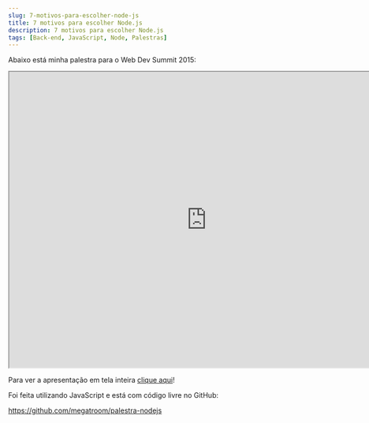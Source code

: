 ```yaml
---
slug: 7-motivos-para-escolher-node-js
title: 7 motivos para escolher Node.js
description: 7 motivos para escolher Node.js
tags: [Back-end, JavaScript, Node, Palestras]
---
```


Abaixo está minha palestra para o Web Dev Summit 2015:

<!--truncate-->

<iframe src="http://www.palestras.brunonardini.com.br/sete-motivos-para-escolher-nodejs/index.html" width="800" height="600"></iframe>


Para ver a apresentação em tela inteira [clique aqui](http://www.palestras.brunonardini.com.br/sete-motivos-para-escolher-nodejs/index.html)!

Foi feita utilizando JavaScript e está com código livre no GitHub:

https://github.com/megatroom/palestra-nodejs

